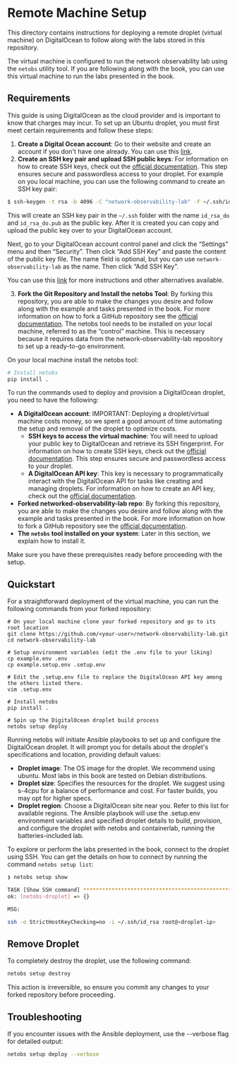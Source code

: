 # Remote Machine Setup

This directory contains instructions for deploying a remote droplet (virtual machine) on DigitalOcean to follow along with the labs stored in this repository.

The virtual machine is configured to run the network observability lab using the `netobs` utility tool. If you are following along with the book, you can use this virtual machine to run the labs presented in the book.

## Requirements

This guide is using DigitalOcean as the cloud provider and is important to know that charges may incur. To set up an Ubuntu droplet, you must first meet certain requirements and follow these steps:

1. **Create a Digital Ocean account**: Go to their website and create an account if you don't have one already. You can use this [link](https://www.digitalocean.com/try/free-trial-offer).
2. **Create an SSH key pair and upload SSH public keys**: For information on how to create SSH keys, check out the [official documentation](https://docs.digitalocean.com/products/droplets/how-to/add-ssh-keys/). This step ensures secure and passwordless access to your droplet. For example on you local machine, you can use the following command to create an SSH key pair:

```bash
$ ssh-keygen -t rsa -b 4096 -C "network-observability-lab" -f ~/.ssh/id_rsa_do
```

This will create an SSH key pair in the `~/.ssh` folder with the name `id_rsa_do` and `id_rsa_do.pub` as the public key. After it is created you can copy and upload the public key over to your DigitalOcean account.

Next, go to your DigitalOcean account control panel and click the “Settings” menu and then “Security”. Then click “Add SSH Key” and paste the content of the public key file. The name field is optional, but you can use `network-observability-lab` as the name. Then click “Add SSH Key”.

You can use this [link](https://docs.digitalocean.com/products/droplets/how-to/add-ssh-keys/to-account/) for more instructions and other alternatives available.

3. **Fork the Git Repository and Install the netobs Tool**: By forking this repository, you are able to make the changes you desire and follow along with the example and tasks presented in the book. For more information on how to fork a GitHub repository see the [official documentation](https://docs.github.com/en/pull-requests/collaborating-with-pull-requests/working-with-forks/fork-a-repo). The netobs tool needs to be installed on your local machine, referred to as the “control” machine. This is necessary because it requires data from the network-observability-lab repository to set up a ready-to-go environment.

On your local machine install the netobs tool:

```bash
# Install netobs
pip install .
```


To run the commands used to deploy and provision a DigitalOcean droplet, you need to have the following:

- **A DigitalOcean account**: IMPORTANT: Deploying a droplet/virtual machine costs money, so we spent a good amount of time automating the setup and removal of the droplet to optimize costs.
  - **SSH keys to access the virtual machine**: You will need to upload your public key to DigitalOcean and retrieve its SSH fingerprint. For information on how to create SSH keys, check out the [official documentation](https://docs.digitalocean.com/products/droplets/how-to/add-ssh-keys/). This step ensures secure and passwordless access to your droplet.
  - **A DigitalOcean API key**: This key is necessary to programmatically interact with the DigitalOcean API for tasks like creating and managing droplets. For information on how to create an API key, check out the [official documentation](https://docs.digitalocean.com/reference/api/create-personal-access-token/).
- **Forked networked-observability-lab repo**: By forking this repository, you are able to make the changes you desire and follow along with the example and tasks presented in the book. For more information on how to fork a GitHub repository see the [official documentation](https://docs.github.com/en/pull-requests/collaborating-with-pull-requests/working-with-forks/fork-a-repo).
- **The `netobs` tool installed on your system**: Later in this section, we explain how to install it.

Make sure you have these prerequisites ready before proceeding with the setup.

## Quickstart

For a straightforward deployment of the virtual machine, you can run the following commands from your forked repository:

```shell
# On your local machine clone your forked repository and go to its root location
git clone https://github.com/<your-user>/network-observability-lab.git
cd network-observability-lab

# Setup environment variables (edit the .env file to your liking)
cp example.env .env
cp example.setup.env .setup.env

# Edit the .setup.env file to replace the DigitalOcean API key among the others listed there.
vim .setup.env

# Install netobs
pip install .

# Spin up the DigitalOcean droplet build process
netobs setup deploy
```

Running netobs will initiate Ansible playbooks to set up and configure the DigitalOcean droplet. It will prompt you for details about the droplet's specifications and location, providing default values:

- **Droplet image**: The OS image for the droplet. We recommend using ubuntu. Most labs in this book are tested on Debian distributions.
- **Droplet size**: Specifies the resources for the droplet. We suggest using s-4cpu for a balance of performance and cost. For faster builds, you may opt for higher specs.
- **Droplet region**: Choose a DigitalOcean site near you. Refer to this list for available regions.
The Ansible playbook will use the .setup.env environment variables and specified droplet details to build, provision, and configure the droplet with netobs and containerlab, running the batteries-included lab.

To explore or perform the labs presented in the book, connect to the droplet using SSH. You can get the details on how to connect by running the command `netobs setup list`:

```bash
❯ netobs setup show

TASK [Show SSH command] ****************************************************************
ok: [netobs-droplet] => {}

MSG:

ssh -o StrictHostKeyChecking=no -i ~/.ssh/id_rsa root@<droplet-ip>
```

## Remove Droplet

To completely destroy the droplet, use the following command:

```bash
netobs setup destroy
```

This action is irreversible, so ensure you commit any changes to your forked repository before proceeding.

## Troubleshooting

If you encounter issues with the Ansible deployment, use the --verbose flag for detailed output:

```bash
netobs setup deploy --verbose
```
